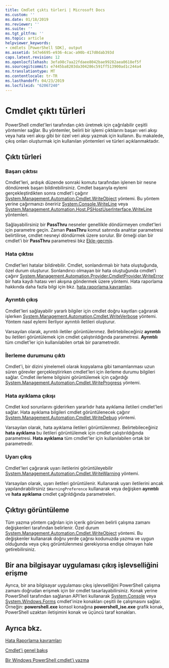 ```yaml
---
title: Cmdlet çıktı türleri | Microsoft Docs
ms.custom: ''
ms.date: 01/18/2019
ms.reviewer: ''
ms.suite: ''
ms.tgt_pltfrm: ''
ms.topic: article
helpviewer_keywords:
- cmdlets [PowerShell SDK], output
ms.assetid: 547e6695-e936-4cac-a90b-417d0dab393d
caps.latest.revision: 12
ms.openlocfilehash: 3efa98c7aa22fdaee8042bae99282aea0618ef5f
ms.sourcegitcommit: e7445ba8203da304286c591ff513900ad1c244a4
ms.translationtype: MT
ms.contentlocale: tr-TR
ms.lasthandoff: 04/23/2019
ms.locfileid: "62067240"
---
```

# <a name="types-of-cmdlet-output"></a>Cmdlet çıktı türleri

PowerShell cmdlet'leri tarafından çıktı üretmek için çağrılabilir çeşitli yöntemler sağlar. Bu yöntemler, belirli bir işlemi çıktılarını başarı veri akışı veya hata veri akışı gibi bir özel veri akışı yazmak için kullanın. Bu makalede, çıkış onları oluşturmak için kullanılan yöntemleri ve türleri açıklanmaktadır.

## <a name="types-of-output"></a>Çıktı türleri

### <a name="success-output"></a>Başarı çıktısı

Cmdlet'leri, ardışık düzende sonraki komutu tarafından işlenen bir nesne döndürerek başarı bildirebilirsiniz. Cmdlet başarıyla eylemi gerçekleştirdikten sonra cmdlet'i çağırır [System.Management.Automation.Cmdlet.WriteObject](/dotnet/api/System.Management.Automation.Cmdlet.WriteObject) yöntemi. Bu yöntem yerine çağırmanızı öneririz [System.Console.WriteLine](/dotnet/api/System.Console.WriteLine) veya [System.Management.Automation.Host.PSHostUserInterface.WriteLine](/dotnet/api/System.Management.Automation.Host.PSHostUserInterface.WriteLine) yöntemleri.

Sağlayabilirsiniz bir **PassThru** nesneler genellikle döndürmeyen cmdlet'leri için parametre geçin.
Zaman **PassThru** komut satırında anahtar parametresi belirtilirse, cmdlet nesneyi döndürmek üzere sorulur. Bir örneği olan bir cmdlet'i bir **PassThru** parametresi bkz [Ekle-geçmiş](/powershell/module/Microsoft.PowerShell.Core/Add-History).

### <a name="error-output"></a>Hata çıktısı

Cmdlet'leri hatalar bildirebilir. Cmdlet, sonlandırmalı bir hata oluştuğunda, özel durum oluşturur. Sonlandırıcı olmayan bir hata oluştuğunda cmdlet'i çağırır [System.Management.Automation.Provider.CmdletProvider.WriteError](/dotnet/api/System.Management.Automation.Provider.CmdletProvider.WriteError) bir hata kaydı hatası veri akışına göndermek üzere yöntemi. Hata raporlama hakkında daha fazla bilgi için bkz. [hata raporlama kavramları](./error-reporting-concepts.md).

### <a name="verbose-output"></a>Ayrıntılı çıkış

Cmdlet'leri sağlayabilir yararlı bilgiler için cmdlet doğru kayıtları çağırarak işlerken [System.Management.Automation.Cmdlet.WriteVerbose](/dotnet/api/System.Management.Automation.Cmdlet.WriteVerbose) yöntemi. Yöntem nasıl eylemi İlerliyor ayrıntılı iletileri oluşturur.

Varsayılan olarak, ayrıntılı iletiler görüntülenmez. Belirtebileceğiniz **ayrıntılı** bu iletileri görüntülemek için cmdlet çalıştırıldığında parametresi. **Ayrıntılı** tüm cmdlet'ler için kullanılabilen ortak bir parametredir.

### <a name="progress-output"></a>İlerleme durumunu çıktı

Cmdlet'i, bir dizini yinelemeli olarak kopyalama gibi tamamlanması uzun süren görevler gerçekleştirirken cmdlet'leri için ilerleme durumu bilgileri sağlar. Cmdlet ilerleme bilgisini görüntülemek için çağırdığı [System.Management.Automation.Cmdlet.WriteProgress](/dotnet/api/System.Management.Automation.Cmdlet.WriteProgress) yöntemi.

### <a name="debug-output"></a>Hata ayıklama çıkışı

Cmdlet kod sorunlarını giderirken yararlıdır hata ayıklama iletileri cmdlet'leri sağlar. Hata ayıklama bilgileri cmdlet görüntülenecek çağırır [System.Management.Automation.Cmdlet.WriteDebug](/dotnet/api/System.Management.Automation.Cmdlet.WriteDebug) yöntemi.

Varsayılan olarak, hata ayıklama iletileri görüntülenmez. Belirtebileceğiniz **hata ayıklama** bu iletileri görüntülemek için cmdlet çalıştırıldığında parametresi. **Hata ayıklama** tüm cmdlet'ler için kullanılabilen ortak bir parametredir.

### <a name="warning-output"></a>Uyarı çıkış

Cmdlet'leri çağırarak uyarı iletilerini görüntüleyebilir [System.Management.Automation.Cmdlet.WriteWarning](/dotnet/api/System.Management.Automation.Cmdlet.WriteWarning) yöntemi.

Varsayılan olarak, uyarı iletileri görüntülenir. Kullanarak uyarı iletilerini ancak yapılandırabilirsiniz `$WarningPreference` kullanarak veya değişken **ayrıntılı** ve **hata ayıklama** cmdlet çağrıldığında parametreleri.

## <a name="displaying-output"></a>Çıktıyı görüntüleme

Tüm yazma yöntem çağrıları için içerik görünen belirli çalışma zamanı değişkenleri tarafından belirlenir. Özel durum [System.Management.Automation.Cmdlet.WriteObject](/dotnet/api/System.Management.Automation.Cmdlet.WriteObject) yöntemi. Bu değişkenler kullanarak doğru yerde çağrısı kodunuzda yazma ve uygun olduğunda veya çıkış görüntülenmesi gerekiyorsa endişe olmayan hale getirebilirsiniz.

## <a name="accessing-the-output-functionality-of-a-host-application"></a>Bir ana bilgisayar uygulaması çıkış işlevselliğini erişme

Ayrıca, bir ana bilgisayar uygulaması çıkış işlevselliğini PowerShell çalışma zamanı doğrudan erişmek için bir cmdlet tasarlayabilirsiniz. Konak yerine PowerShell tarafından sağlanan API'leri kullanarak [System.Console](/dotnet/api/System.Console) veya [System.Windows.Forms](/dotnet/api/System.Windows.Forms) cmdlet'inize konakları çeşitli ile çalışmasını sağlar. Örneğin: **powershell.exe** konsol konağına **powershell_ise.exe** grafik konak, PowerShell uzaktan iletişimini konak ve üçüncü taraf konakları.

## <a name="see-also"></a>Ayrıca bkz.

[Hata Raporlama kavramları](./error-reporting-concepts.md)

[Cmdlet'i genel bakış](./cmdlet-overview.md)

[Bir Windows PowerShell cmdlet'i yazma](./writing-a-windows-powershell-cmdlet.md)